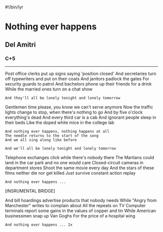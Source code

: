 #!/bin/lyr
# Nothing ever happens
## Del Amitri
### C+5

---

Post office clerks put up signs saying 'position closed'
And secretaries turn off typewriters and put on their coats
And janitors padlock the gates
For security guards to patrol
And bachelors phone up their friends for a drink
While the married ones turn on a chat show

    And they'll all be lonely tonight and lonely tomorrow

Gentlemen time please, you know we can't serve anymore
Now the traffic lights change to stop, when there's nothing to go
And by five o'clock everything's dead
And every third car is a cab
And ignorant people sleep in their beds
Like the doped white mice in the college lab

    And nothing ever happens, nothing happens at all
    The needle returns to the start of the song
    And we all sing along like before

    And we'll all be lonely tonight and lonely tomorrow

Telephone exchanges click while there's nobody there
The Martians could land in the car park and no one would care
Closed-circuit cameras in department stores
Shoot the same movie every day
And the stars of these films neither die nor get killed
Just survive constant action replay

    And nothing ever happens ...

[INSRUMENTAL BRIDGE]

And bill hoardings advertise products that nobody needs
While "Angry from Manchester" writes to complain about
All the repeats on TV
Computer terminals report some gains in the values of copper and tin
While American businessmen snap up Van Goghs
For the price of a hospital wing

    And nothing ever happens ... 2x
